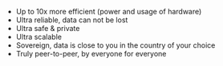 - Up to 10x more efficient (power and usage of hardware)
- Ultra reliable, data can not be lost
- Ultra safe & private
- Ultra scalable
- Sovereign, data is close to you in the country of your choice
- Truly peer-to-peer, by everyone for everyone
